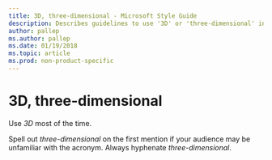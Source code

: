 ```yaml
---
title: 3D, three-dimensional - Microsoft Style Guide
description: Describes guidelines to use '3D' or 'three-dimensional' in Microsoft documents and provides examples.
author: pallep
ms.author: pallep
ms.date: 01/19/2018
ms.topic: article
ms.prod: non-product-specific
---
```


# 3D, three-dimensional

Use *3D* most of the time. 

Spell out *three-dimensional* on the first mention if your audience may be unfamiliar with the acronym. Always hyphenate *three-dimensional*.
